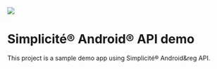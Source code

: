 ![](http://www.simplicitesoftware.com/logos/logo250.png)
---

Simplicit&eacute;&reg; Android&reg; API demo
============================================

This project is a sample demo app using Simplicit&eacute;&reg; Android&reg API.
